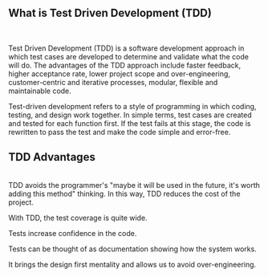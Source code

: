 <h2>What is Test Driven Development (TDD)</h2>
</br>

Test Driven Development (TDD) is a software development approach in which test cases are developed to determine and validate what the code will do.
The advantages of the TDD approach include faster feedback, higher acceptance rate, lower project scope and over-engineering, 
customer-centric and iterative processes, modular, flexible and maintainable code.

Test-driven development refers to a style of programming in which coding, testing, and design work together.
In simple terms, test cases are created and tested for each function first. If the test fails at this stage, 
the code is rewritten to pass the test and make the code simple and error-free.

<h2>TDD Advantages</h2>
</br>
TDD avoids the programmer's "maybe it will be used in the future, it's worth adding this method" thinking. In this way, TDD reduces the cost of the project.

With TDD, the test coverage is quite wide.

Tests increase confidence in the code.

Tests can be thought of as documentation showing how the system works.

It brings the design first mentality and allows us to avoid over-engineering.
